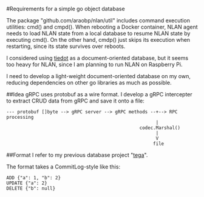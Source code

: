 #Requirements for a simple go object database

The package "github.com/araobp/nlan/util" includes command execution utilities: cmd() and cmpd(). When rebooting a Docker container, NLAN agent needs to load NLAN state from a local database to resume NLAN state by executing cmd(). On the other hand, cmdp() just skips its execution when restarting, since its state survives over reboots.

I considered using [tiedot](https://github.com/HouzuoGuo/tiedot) as a document-oriented database, but it seems too heavy for NLAN, since I am planning to run NLAN on Raspberry Pi.

I need to develop a light-weight document-oriented database on my own, reducing dependencies on other go libraries as much as possible.

##Idea
gRPC uses protobuf as a wire format. I develop a gRPC intercepter to extract CRUD data from gRPC and save it onto a file:

```
--- protobuf []byte --> gRPC server --> gRPC methods --+--> RPC processing
                                                       |
                                                 codec.Marshal()
                                                       |
                                                       V
                                                      file
```

##Format
I refer to my previous database project "[tega](https://github.com/araobp/tega)".

The format takes a CommitLog-style like this:
```
ADD {"a": 1, "b": 2}
UPDATE {"a": 2}
DELETE {"b": null}
```


